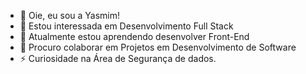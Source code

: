 - 👋 Oie, eu sou a Yasmim!
- 👀 Estou interessada em Desenvolvimento Full Stack
- 🌱 Atualmente estou aprendendo desenvolver Front-End
- 💞️ Procuro colaborar em Projetos em Desenvolvimento de Software
- ⚡ Curiosidade na Área de Segurança de dados.

<!---
Yasmim28Amancio/Yasmim28Amancio is a ✨ special ✨ repository because its `README.md` (this file) appears on your GitHub profile.
You can click the Preview link to take a look at your changes.
--->
